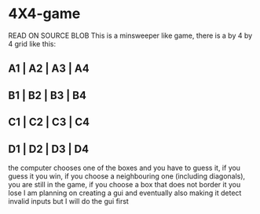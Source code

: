 # 4X4-game
READ ON SOURCE BLOB
This is a minsweeper like game, there is a by 4 by 4 grid like this:

A1 | A2 | A3 | A4
-----------------
B1 | B2 | B3 | B4
-----------------
C1 | C2 | C3 | C4
-----------------
D1 | D2 | D3 | D4
-----------------
the computer chooses one of the boxes and you have to guess it, if you guess it you win, if you choose a neighbouring one (including diagonals), you are still in the game, if you choose a box that does not border it you lose
I am planning on creating a gui and eventually also making it detect invalid inputs but I will do the gui first
